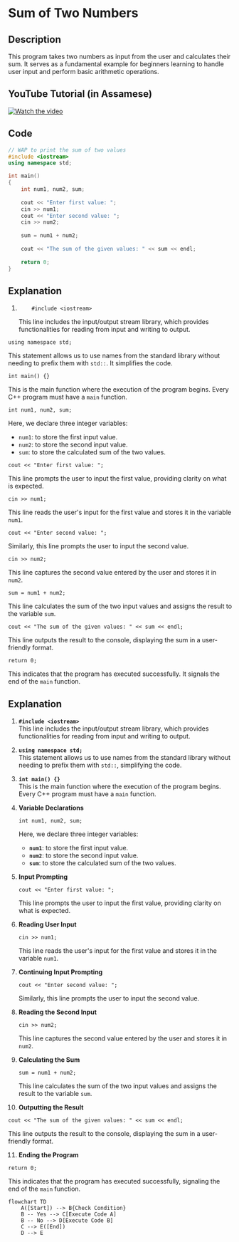 # Sum of Two Numbers

## Description
This program takes two numbers as input from the user and calculates their sum. It serves as a fundamental example for beginners learning to handle user input and perform basic arithmetic operations.

## YouTube Tutorial (in Assamese)

[![Watch the video](https://img.youtube.com/vi/vLPA5-UDUlk/0.jpg)](https://www.youtube.com/watch?v=vLPA5-UDUlk)

## Code
```cpp
// WAP to print the sum of two values 
#include <iostream>
using namespace std;

int main()
{
    int num1, num2, sum;
    
    cout << "Enter first value: ";
    cin >> num1;
    cout << "Enter second value: ";
    cin >> num2;
    
    sum = num1 + num2;
    
    cout << "The sum of the given values: " << sum << endl;
    
    return 0;
}
```

## Explanation

1.  ```
        #include <iostream>
    ```
    This line includes the input/output stream library, which provides functionalities for reading from input and writing to output.

```
using namespace std;
```
This statement allows us to use names from the standard library without needing to prefix them with `std::`. It simplifies the code.

```
int main() {}
```
This is the main function where the execution of the program begins. Every C++ program must have a `main` function.

```
int num1, num2, sum;
```
Here, we declare three integer variables:
- `num1`: to store the first input value.
- `num2`: to store the second input value.
- `sum`: to store the calculated sum of the two values.

```
cout << "Enter first value: ";
```
This line prompts the user to input the first value, providing clarity on what is expected.

```
cin >> num1;
```
This line reads the user's input for the first value and stores it in the variable `num1`.

```
cout << "Enter second value: ";
```
Similarly, this line prompts the user to input the second value.

```
cin >> num2;
```
This line captures the second value entered by the user and stores it in `num2`.

```
sum = num1 + num2;
```
This line calculates the sum of the two input values and assigns the result to the variable `sum`.

```
cout << "The sum of the given values: " << sum << endl;
```
This line outputs the result to the console, displaying the sum in a user-friendly format.

```
return 0;
```
This indicates that the program has executed successfully. It signals the end of the `main` function.

## Explanation

1. **`#include <iostream>`**  
   This line includes the input/output stream library, which provides functionalities for reading from input and writing to output.

2. **`using namespace std;`**  
   This statement allows us to use names from the standard library without needing to prefix them with `std::`, simplifying the code.

3. **`int main() {}`**  
   This is the main function where the execution of the program begins. Every C++ program must have a `main` function.

4. **Variable Declarations**  
   ```
   int num1, num2, sum;
   ```
   Here, we declare three integer variables:
   - **`num1`**: to store the first input value.
   - **`num2`**: to store the second input value.
   - **`sum`**: to store the calculated sum of the two values.

5. **Input Prompting**  
   ```
   cout << "Enter first value: ";
   ```
   This line prompts the user to input the first value, providing clarity on what is expected.

6. **Reading User Input**  
   ```
   cin >> num1;
   ```
   This line reads the user's input for the first value and stores it in the variable `num1`.

7. **Continuing Input Prompting**  
   ```
   cout << "Enter second value: ";
   ```
   Similarly, this line prompts the user to input the second value.

8. **Reading the Second Input**  
   ```
   cin >> num2;
   ```
   This line captures the second value entered by the user and stores it in `num2`.

9. **Calculating the Sum**  
   ```
   sum = num1 + num2;
   ```
   This line calculates the sum of the two input values and assigns the result to the variable `sum`.

10. **Outputting the Result**  
   ```
   cout << "The sum of the given values: " << sum << endl;
   ```
   This line outputs the result to the console, displaying the sum in a user-friendly format.

11. **Ending the Program**  
   ```
   return 0;
   ```
   This indicates that the program has executed successfully, signaling the end of the `main` function.

```mermaid
flowchart TD
    A([Start]) --> B{Check Condition}
    B -- Yes --> C[Execute Code A]
    B -- No --> D[Execute Code B]
    C --> E([End])
    D --> E
```

